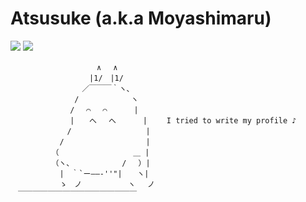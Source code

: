 # Atsusuke (a.k.a Moyashimaru)

[![](https://img.shields.io/badge/Twitter-mys__x101-blue)](https://twitter.com/mys_x101) [![](https://img.shields.io/badge/Blog-%E3%82%82%E3%82%84%E3%81%97%E4%B8%B8%E3%81%AE%E5%82%99%E5%BF%98%E9%8C%B2-yellowgreen)](https://dev-moyashi.hatenablog.com/archive)

```
　　　　　　　　　　　 ∧　 ∧
　　　　　　　　　　 |1/　|1/
　　　　　　　　　 ／￣￣￣｀ヽ、
　　　　　　　　 /　　　　　　　ヽ
　　　　　　　　/　 ⌒　 ⌒　　　 |
　　　　　　　　|　　へ　 へ　　　 | 　　I tried to write my profile ♪
　　　　　　　 /　　　　　　　　　　|
　　　　　　 /　　　　　　　　　　　|
　　　　　　（　　　　　　　　　　＿ |
　　　　　　（ヽ、　　　　　　　/ 　）|
　　　　　　 |　｀`ー――‐''"|　　ヽ|
　　　　　　 ゝ　ノ　　　　 　 ヽ　 ノ
　￣￣￣￣￣￣￣￣￣￣￣￣￣￣￣￣
```
